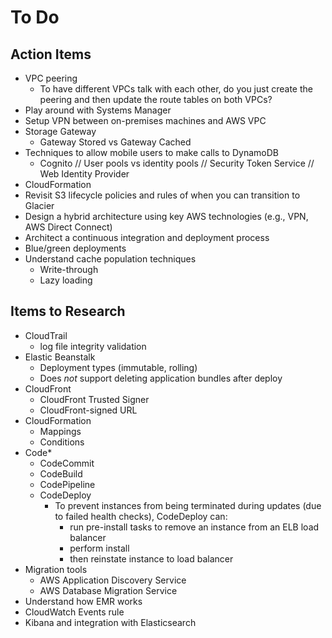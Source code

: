 # To Do


## Action Items

* VPC peering
	- To have different VPCs talk with each other, do you just create the peering and then update the route tables on both VPCs?
* Play around with Systems Manager
* Setup VPN between on-premises machines and AWS VPC
* Storage Gateway
	- Gateway Stored vs Gateway Cached
* Techniques to allow mobile users to make calls to DynamoDB
	- Cognito // User pools vs identity pools // Security Token Service // Web Identity Provider
* CloudFormation
* Revisit S3 lifecycle policies and rules of when you can transition to Glacier
* Design a hybrid architecture using key AWS technologies (e.g., VPN, AWS Direct Connect)
* Architect a continuous integration and deployment process
* Blue/green deployments
* Understand cache population techniques
	- Write-through
	- Lazy loading	


## Items to Research

* CloudTrail 
	- log file integrity validation
* Elastic Beanstalk
	- Deployment types (immutable, rolling)
	- Does *not* support deleting application bundles after deploy
* CloudFront
	- CloudFront Trusted Signer
	- CloudFront-signed URL
* CloudFormation
	- Mappings
	- Conditions
* Code*
	- CodeCommit
	- CodeBuild
	- CodePipeline
	- CodeDeploy
		- To prevent instances from being terminated during updates (due to failed health checks), CodeDeploy can:
			- run pre-install tasks to remove an instance from an ELB load balancer
			- perform install
			- then reinstate instance to load balancer
* Migration tools
	- AWS Application Discovery Service
	- AWS Database Migration Service
* Understand how EMR works
* CloudWatch Events rule
* Kibana and integration with Elasticsearch

